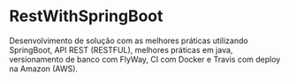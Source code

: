 # RestWithSpringBoot

Desenvolvimento de solução com as melhores práticas utilizando SpringBoot, API REST (RESTFUL), melhores práticas em java, versionamento de banco com FlyWay, CI com Docker e Travis com deploy na Amazon (AWS).
